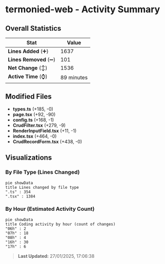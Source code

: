 # termonied-web - Activity Summary 

## Overall Statistics

| Stat                   | Value                                                             |
| ---------------------- | ----------------------------------------------------------------- |
| **Lines Added** (➕)   | 1637                                          |
| **Lines Removed** (➖) | 101                                        |
| **Net Change** (↕)    | 1536                |
| **Active Time** (⌚)   | 89 minutes |


## Modified Files
- **types.ts** (+185, -0)
- **page.tsx** (+92, -90)
- **config.ts** (+168, -1)
- **CrudFilter.tsx** (+279, -9)
- **RenderInputField.tsx** (+11, -1)
- **index.tsx** (+464, -0)
- **CrudRecordForm.tsx** (+438, -0)

## Visualizations

### By File Type (Lines Changed)

```mermaid
pie showData
title Lines changed by file type
".ts" : 354
".tsx" : 1384
```

### By Hour (Estimated Activity Count)

```mermaid
pie showData
title Coding activity by hour (count of changes)
"06h" : 2
"07h" : 18
"08h" : 4
"16h" : 30
"17h" : 6
```


> **Last Updated:** 27/01/2025, 17:06:38